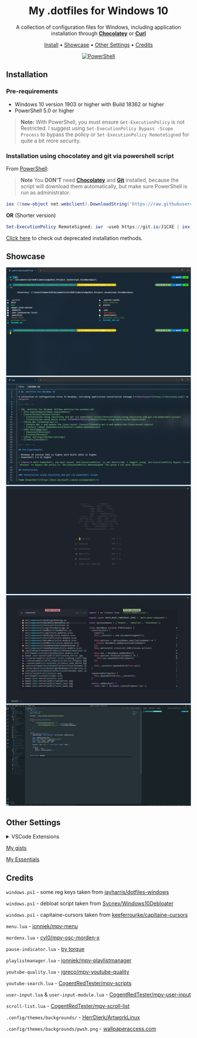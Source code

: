 <h1 align="center">My .dotfiles for Windows 10</h1>

<div align="center">

A collection of configuration files for Windows, including application installation through [**Chocolatey**](https://chocolatey.org/) or [**Curl**](https://curl.se/)

<div align="center">
      <a href="#installation">Install</a>
  <span> • </span>
       <a href="#showcase">Showcase</a>
  <span> • </span>
  <a href="#other-settings">Other Settings</a>
  <span> • </span>
        <a href="#credits">Credits</a>
  <p></p>
</div>

[![PowerShell](https://img.shields.io/badge/Made%20with%20PowerShell-568ef7.svg?style=for-the-badge&logo=PowerShell&logoColor=white)](https://github.com/PowerShell/PowerShell)

</div>

## Installation

### Pre-requirements

- Windows 10 version 1903 or higher with Build 18362 or higher
- PowerShell 5.0 or higher

> **Note:** With PowerShell, you must ensure `Get-ExecutionPolicy` is not Restricted. I suggest using `Set-ExecutionPolicy Bypass -Scope Process` to bypass the policy or `Set-ExecutionPolicy RemoteSigned` for quite a bit more security.

### Installation using chocolatey and git via powershell script

From [PowerShell](https://docs.microsoft.com/en-us/powershell/):

> **Note** 
> You **DON'T** need [**Chocolatey**](https://chocolatey.org/) and [**Git**](https://git-scm.com/) installed, because the script will download them automatically, but make sure PowerShell is run as administrator.

```powershell
iex ((new-object net.webclient).DownloadString('https://raw.githubusercontent.com/kamack38/dotfiles/main/install/install.ps1'))
```

**OR** (Shorter version)

```powershell
Set-ExecutionPolicy RemoteSigned; iwr -useb https://git.io/J1CXE | iex
```

[Click here](https://github.com/kamack38/dotfiles/wiki/%5BDeprecated%5D-Installation-using-batch-script) to check out deprecated installation methods.

## Showcase

![Windows Terminal](../Pictures/Showcase/Windows-Terminal-Showcase.png)
![Bat](../Pictures/Showcase/Bat-Showcase.png)
![NeoVim](../Pictures/Showcase/NeoVim-Showcase.png)
![NeoVim - Telescope](../Pictures/Showcase/NeoVim-Showcase-Telescope.png)
![VSCode](../Pictures/Showcase/VSCode-Showcase.png)

## Other Settings

<details>
  <summary>
      VSCode Extensions
  </summary>
  <ul>
      <li><a href="https://marketplace.visualstudio.com/items?itemName=aaron-bond.better-comments">aaron-bond.better-comments</a></li>
      <li><a href="https://marketplace.visualstudio.com/items?itemName=akamud.vscode-caniuse">akamud.vscode-caniuse</a></li>
      <li><a href="https://marketplace.visualstudio.com/items?itemName=akamud.vscode-theme-onedark">akamud.vscode-theme-onedark</a></li>
      <li><a href="https://marketplace.visualstudio.com/items?itemName=alexcvzz.vscode-sqlite">alexcvzz.vscode-sqlite</a></li>
      <li><a href="https://marketplace.visualstudio.com/items?itemName=aster.vscode-subtitles">aster.vscode-subtitles</a></li>
      <li><a href="https://marketplace.visualstudio.com/items?itemName=austin.code-gnu-global">austin.code-gnu-global</a></li>
      <li><a href="https://marketplace.visualstudio.com/items?itemName=bagetx.inf">bagetx.inf</a></li>
      <li><a href="https://marketplace.visualstudio.com/items?itemName=bierner.emojisense">bierner.emojisense</a></li>
      <li><a href="https://marketplace.visualstudio.com/items?itemName=bierner.markdown-preview-github-styles">bierner.markdown-preview-github-styles</a></li>
      <li><a href="https://marketplace.visualstudio.com/items?itemName=christian-kohler.npm-intellisense">christian-kohler.npm-intellisense</a></li>
      <li><a href="https://marketplace.visualstudio.com/items?itemName=christian-kohler.path-intellisense">christian-kohler.path-intellisense</a></li>
      <li><a href="https://marketplace.visualstudio.com/items?itemName=chunsen.bracket-select">chunsen.bracket-select</a></li>
      <li><a href="https://marketplace.visualstudio.com/items?itemName=cschlosser.doxdocgen">cschlosser.doxdocgen</a></li>
      <li><a href="https://marketplace.visualstudio.com/items?itemName=DavidAnson.vscode-markdownlint">DavidAnson.vscode-markdownlint</a></li>
      <li><a href="https://marketplace.visualstudio.com/items?itemName=dbaeumer.vscode-eslint">dbaeumer.vscode-eslint</a></li>
      <li><a href="https://marketplace.visualstudio.com/items?itemName=dirt-lxiv.language-csgo-cfg">dirt-lxiv.language-csgo-cfg</a></li>
      <li><a href="https://marketplace.visualstudio.com/items?itemName=dkundel.vscode-npm-source">dkundel.vscode-npm-source</a></li>
      <li><a href="https://marketplace.visualstudio.com/items?itemName=DotJoshJohnson.xml">DotJoshJohnson.xml</a></li>
      <li><a href="https://marketplace.visualstudio.com/items?itemName=dsznajder.es7-react-js-snippets">dsznajder.es7-react-js-snippets</a></li>
      <li><a href="https://marketplace.visualstudio.com/items?itemName=eamodio.gitlens">eamodio.gitlens</a></li>
      <li><a href="https://marketplace.visualstudio.com/items?itemName=ecmel.vscode-html-css">ecmel.vscode-html-css</a></li>
      <li><a href="https://marketplace.visualstudio.com/items?itemName=eg2.vscode-npm-script">eg2.vscode-npm-script</a></li>
      <li><a href="https://marketplace.visualstudio.com/items?itemName=enkia.tokyo-night">enkia.tokyo-night</a></li>
      <li><a href="https://marketplace.visualstudio.com/items?itemName=Equinusocio.vsc-community-material-theme">Equinusocio.vsc-community-material-theme</a></li>
      <li><a href="https://marketplace.visualstudio.com/items?itemName=Equinusocio.vsc-material-theme">Equinusocio.vsc-material-theme</a></li>
      <li><a href="https://marketplace.visualstudio.com/items?itemName=esbenp.prettier-vscode">esbenp.prettier-vscode</a></li>
      <li><a href="https://marketplace.visualstudio.com/items?itemName=firefox-devtools.vscode-firefox-debug">firefox-devtools.vscode-firefox-debug</a></li>
      <li><a href="https://marketplace.visualstudio.com/items?itemName=formulahendry.code-runner">formulahendry.code-runner</a></li>
      <li><a href="https://marketplace.visualstudio.com/items?itemName=foxundermoon.shell-format">foxundermoon.shell-format</a></li>
      <li><a href="https://marketplace.visualstudio.com/items?itemName=GEEKiDoS.vdf">GEEKiDoS.vdf</a></li>
      <li><a href="https://marketplace.visualstudio.com/items?itemName=GitHub.vscode-pull-request-github">GitHub.vscode-pull-request-github</a></li>
      <li><a href="https://marketplace.visualstudio.com/items?itemName=GrapeCity.gc-excelviewer">GrapeCity.gc-excelviewer</a></li>
      <li><a href="https://marketplace.visualstudio.com/items?itemName=humao.rest-client">humao.rest-client</a></li>
      <li><a href="https://marketplace.visualstudio.com/items?itemName=Hyeon.c-math-viewer">Hyeon.c-math-viewer</a></li>
      <li><a href="https://marketplace.visualstudio.com/items?itemName=icrawl.discord-vscode">icrawl.discord-vscode</a></li>
      <li><a href="https://marketplace.visualstudio.com/items?itemName=ionutvmi.reg">ionutvmi.reg</a></li>
      <li><a href="https://marketplace.visualstudio.com/items?itemName=jeff-hykin.better-cpp-syntax">jeff-hykin.better-cpp-syntax</a></li>
      <li><a href="https://marketplace.visualstudio.com/items?itemName=liximomo.sftp">liximomo.sftp</a></li>
      <li><a href="https://marketplace.visualstudio.com/items?itemName=lukasz-wronski.ftp-sync">lukasz-wronski.ftp-sync</a></li>
      <li><a href="https://marketplace.visualstudio.com/items?itemName=mgmcdermott.vscode-language-babel">mgmcdermott.vscode-language-babel</a></li>
      <li><a href="https://marketplace.visualstudio.com/items?itemName=mikestead.dotenv">mikestead.dotenv</a></li>
      <li><a href="https://marketplace.visualstudio.com/items?itemName=mkaufman.HTMLHint">mkaufman.HTMLHint</a></li>
      <li><a href="https://marketplace.visualstudio.com/items?itemName=ms-python.python">ms-python.python</a></li>
      <li><a href="https://marketplace.visualstudio.com/items?itemName=ms-python.vscode-pylance">ms-python.vscode-pylance</a></li>
      <li><a href="https://marketplace.visualstudio.com/items?itemName=ms-toolsai.jupyter">ms-toolsai.jupyter</a></li>
      <li><a href="https://marketplace.visualstudio.com/items?itemName=ms-toolsai.jupyter-keymap">ms-toolsai.jupyter-keymap</a></li>
      <li><a href="https://marketplace.visualstudio.com/items?itemName=ms-toolsai.jupyter-renderers">ms-toolsai.jupyter-renderers</a></li>
      <li><a href="https://marketplace.visualstudio.com/items?itemName=ms-vscode-remote.remote-containers">ms-vscode-remote.remote-containers</a></li>
      <li><a href="https://marketplace.visualstudio.com/items?itemName=ms-vscode-remote.remote-ssh">ms-vscode-remote.remote-ssh</a></li>
      <li><a href="https://marketplace.visualstudio.com/items?itemName=ms-vscode-remote.remote-ssh-edit">ms-vscode-remote.remote-ssh-edit</a></li>
      <li><a href="https://marketplace.visualstudio.com/items?itemName=ms-vscode-remote.remote-wsl">ms-vscode-remote.remote-wsl</a></li>
      <li><a href="https://marketplace.visualstudio.com/items?itemName=ms-vscode-remote.vscode-remote-extensionpack">ms-vscode-remote.vscode-remote-extensionpack</a></li>
      <li><a href="https://marketplace.visualstudio.com/items?itemName=ms-vscode.cpptools">ms-vscode.cpptools</a></li>
      <li><a href="https://marketplace.visualstudio.com/items?itemName=ms-vscode.hexeditor">ms-vscode.hexeditor</a></li>
      <li><a href="https://marketplace.visualstudio.com/items?itemName=ms-vscode.powershell">ms-vscode.powershell</a></li>
      <li><a href="https://marketplace.visualstudio.com/items?itemName=ms-vscode.vscode-typescript-next">ms-vscode.vscode-typescript-next</a></li>
      <li><a href="https://marketplace.visualstudio.com/items?itemName=ms-vsliveshare.vsliveshare">ms-vsliveshare.vsliveshare</a></li>
      <li><a href="https://marketplace.visualstudio.com/items?itemName=ms-vsliveshare.vsliveshare-audio">ms-vsliveshare.vsliveshare-audio</a></li>
      <li><a href="https://marketplace.visualstudio.com/items?itemName=mtxr.sqltools">mtxr.sqltools</a></li>
      <li><a href="https://marketplace.visualstudio.com/items?itemName=mutantdino.resourcemonitor">mutantdino.resourcemonitor</a></li>
      <li><a href="https://marketplace.visualstudio.com/items?itemName=patbenatar.advanced-new-file">patbenatar.advanced-new-file</a></li>
      <li><a href="https://marketplace.visualstudio.com/items?itemName=philnash.ngrok-for-vscode">philnash.ngrok-for-vscode</a></li>
      <li><a href="https://marketplace.visualstudio.com/items?itemName=PKief.material-icon-theme">PKief.material-icon-theme</a></li>
      <li><a href="https://marketplace.visualstudio.com/items?itemName=pranaygp.vscode-css-peek">pranaygp.vscode-css-peek</a></li>
      <li><a href="https://marketplace.visualstudio.com/items?itemName=redhat.vscode-yaml">redhat.vscode-yaml</a></li>
      <li><a href="https://marketplace.visualstudio.com/items?itemName=richie5um2.vscode-sort-json">richie5um2.vscode-sort-json</a></li>
      <li><a href="https://marketplace.visualstudio.com/items?itemName=ritwickdey.live-sass">ritwickdey.live-sass</a></li>
      <li><a href="https://marketplace.visualstudio.com/items?itemName=ritwickdey.LiveServer">ritwickdey.LiveServer</a></li>
      <li><a href="https://marketplace.visualstudio.com/items?itemName=shd101wyy.markdown-preview-enhanced">shd101wyy.markdown-preview-enhanced</a></li>
      <li><a href="https://marketplace.visualstudio.com/items?itemName=slevesque.vscode-autohotkey">slevesque.vscode-autohotkey</a></li>
      <li><a href="https://marketplace.visualstudio.com/items?itemName=SPGoding.datapack-language-server">SPGoding.datapack-language-server</a></li>
      <li><a href="https://marketplace.visualstudio.com/items?itemName=streetsidesoftware.code-spell-checker">streetsidesoftware.code-spell-checker</a></li>
      <li><a href="https://marketplace.visualstudio.com/items?itemName=streetsidesoftware.code-spell-checker-polish">streetsidesoftware.code-spell-checker-polish</a></li>
      <li><a href="https://marketplace.visualstudio.com/items?itemName=syler.sass-indented">syler.sass-indented</a></li>
      <li><a href="https://marketplace.visualstudio.com/items?itemName=TabNine.tabnine-vscode">TabNine.tabnine-vscode</a></li>
      <li><a href="https://marketplace.visualstudio.com/items?itemName=thomanq.math-snippets">thomanq.math-snippets</a></li>
      <li><a href="https://marketplace.visualstudio.com/items?itemName=tldraw-org.tldraw-vscode">tldraw-org.tldraw-vscode</a></li>
      <li><a href="https://marketplace.visualstudio.com/items?itemName=tomoki1207.pdf">tomoki1207.pdf</a></li>
      <li><a href="https://marketplace.visualstudio.com/items?itemName=vincaslt.highlight-matching-tag">vincaslt.highlight-matching-tag</a></li>
      <li><a href="https://marketplace.visualstudio.com/items?itemName=VisualStudioExptTeam.vscodeintellicode">VisualStudioExptTeam.vscodeintellicode</a></li>
      <li><a href="https://marketplace.visualstudio.com/items?itemName=WakaTime.vscode-wakatime">WakaTime.vscode-wakatime</a></li>
      <li><a href="https://marketplace.visualstudio.com/items?itemName=WallabyJs.quokka-vscode">WallabyJs.quokka-vscode</a></li>
      <li><a href="https://marketplace.visualstudio.com/items?itemName=WallabyJs.wallaby-vscode">WallabyJs.wallaby-vscode</a></li>
      <li><a href="https://marketplace.visualstudio.com/items?itemName=wix.vscode-import-cost">wix.vscode-import-cost</a></li>
      <li><a href="https://marketplace.visualstudio.com/items?itemName=wmanth.jar-viewer">wmanth.jar-viewer</a></li>
      <li><a href="https://marketplace.visualstudio.com/items?itemName=xabikos.JavaScriptSnippets">xabikos.JavaScriptSnippets</a></li>
      <li><a href="https://marketplace.visualstudio.com/items?itemName=xyz.plsql-language">xyz.plsql-language</a></li>
      <li><a href="https://marketplace.visualstudio.com/items?itemName=yzhang.markdown-all-in-one">yzhang.markdown-all-in-one</a></li>
      <li><a href="https://marketplace.visualstudio.com/items?itemName=zhuangtongfa.material-theme">zhuangtongfa.material-theme</a></li>
  </ul>
</details>

[My gists](https://gist.github.com/kamack38)

[My Essentials](https://github.com/kamack38/Essentials/wiki)

## Credits

`windows.ps1` - some reg keys taken from [jayharris/dotfiles-windows](https://github.com/jayharris/dotfiles-windows/blob/master/windows.ps1)

`windows.ps1` - debloat script taken from [Sycnex/Windows10Debloater](https://github.com/Sycnex/Windows10Debloater/blob/master/Windows10SysPrepDebloater.ps1)

`windows.ps1` - capitaine-cursors taken from [keeferrourke/capitaine-cursors](https://github.com/keeferrourke/capitaine-cursors)

`menu.lua` - [jonniek/mpv-menu](https://github.com/jonniek/mpv-menu)

`mordenx.lua` - [cyl0/mpv-osc-morden-x](https://github.com/cyl0/mpv-osc-morden-x/pull/3)

`pause-indicator.lua` - [by torque](https://gist.github.com/torque/9dbc69543118347d2e5f43239a7e609a)

`playlistmanager.lua` - [jonniek/mpv-playlistmanager](https://github.com/jonniek/mpv-playlistmanager)

`youtube-quality.lua` - [jgreco/mpv-youtube-quality](https://github.com/jgreco/mpv-youtube-quality)

`youtube-search.lua` - [CogentRedTester/mpv-scripts](https://github.com/CogentRedTester/mpv-scripts/blob/master/youtube-search.lua)

`user-input.lua` & `user-input-module.lua` - [CogentRedTester/mpv-user-input](https://github.com/CogentRedTester/mpv-user-input)

`scroll-list.lua` - [CogentRedTester/mpv-scroll-list](https://github.com/CogentRedTester/mpv-scroll-list)

`.config/themes/backgrounds/` - [HerrDierk/ArtworkLinux](https://github.com/HerrDierk/ArtworkLinux)

`.config/themes/backgrounds/pwsh.png` - [wallpaperaccess.com](https://wallpaperaccess.com/download/powershell-4834959)
